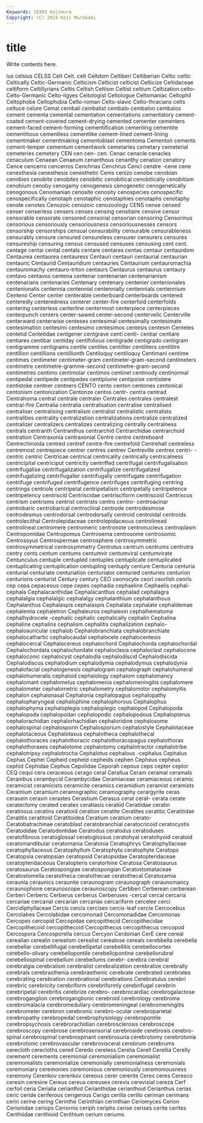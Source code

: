 ```yaml
---
Keywords: 18302 kojimura
Copyright: (C) 2024 Koji Murakami
---
```


# title

Write contents here.



ius celsius CELSS Celt Celt. celt Celtdom Celtiberi Celtiberian Celtic
celtic Celtically Celtic-Germanic Celticism Celticist celticist Celticize Celtidaceae celtiform Celtillyrians
Celtis Celtish Celtism Celtist celtium Celtization celto- Celto-Germanic Celto-ligyes Celtologist
Celtologue Celtomaniac Celtophil Celtophobe Celtophobia Celto-roman Celto-slavic Celto-thracians celts celtuce
celure Cemal cembali cembalist cembalo cembalon cembalos cement cementa cemental
cementation cementations cementatory cement-coated cement-covered cement-drying cemented cementer cementers cement-faced
cement-forming cementification cementing cementite cementitious cementless cementlike cement-lined cement-lining cementmaker
cementmaking cementoblast cementoma Cementon cements cement-temper cementum cementwork cemetaries cemetary
cemeterial cemeteries cemetery CEN cen cen- cen. Cenac cenacle cenacles
cenaculum Cenaean Cenaeum cenanthous cenanthy cenation cenatory Cence cencerro cencerros
Cenchrias Cenchrus Cenci cendre -cene cene cenesthesia cenesthesis cenesthetic Cenis
cenizo cenobe cenobian cenobies cenobite cenobites cenobitic cenobitical cenobitically cenobitism
cenobium cenoby cenogamy cenogenesis cenogenetic cenogenetically cenogonous Cenomanian cenosite cenosity
cenospecies cenospecific cenospecifically cenotaph cenotaphic cenotaphies cenotaphs cenotaphy cenote cenotes
Cenozoic cenozoic cenozoology CENS cense censed censer censerless censers censes
censing censitaire censive censor censorable censorate censored censorial censorian censoring
Censorinus censorious censoriously censoriousness censoriousnesses censors censorship censorships censual censurability
censurable censurableness censurably censure censured censureless censurer censurers censures censureship
censuring census censused censuses censusing cent cent. centage centai cental
centals centare centares centas centaur centaurdom Centaurea centaurea centauress Centauri
centauri centaurial centaurian centauric Centaurid Centauridium centauries Centaurium centauromachia centauromachy
centauro-triton centaurs Centaurus centaurus centaury centavo centavos centena centenar centenarian
centenarianism centenarians centenaries Centenary centenary centenier centenionales centenionalis centennia centennial
centennially centennials centennium Centeno Center center centerable centerboard centerboards centered
centeredly centeredness centerer center-fire centerfold centerfolds centering centerless centerline centermost
centerpiece centerpieces centerpunch centers center-sawed center-second centervelic Centerville centerward centerwise
centeses centesimal centesimally centesimate centesimation centesimi centesimo centesimos centesis centesm
Centetes centetid Centetidae centgener centgrave centi centi- centiar centiare centiares
centibar centiday centifolious centigrade centigrado centigram centigramme centigrams centile centiles
centiliter centiliters centilitre centillion centillions centillionth Centiloquy centiloquy Centimani centime
centimes centimeter centimeter-gram centimeter-gram-second centimeters centimetre centimetre-gramme-second centimetre-gram-second centimetres centimo
centimolar centimos centinel centinody centinormal centipedal centipede centipedes centiplume centipoise
centistere centistoke centner centners CENTO cento centon centones centonical centonism
centonization Centonze centos centr- centra centrad Centrahoma central centrale centraler
Centrales centrales centralest central-fire Centralia centralia centralisation centralise centralised centraliser
centralising centralism centralist centralistic centralists centralities centrality centralization centralizations centralize
centralized centralizer centralizers centralizes centralizing centrally centralness centrals centranth Centranthus
centrarchid Centrarchidae centrarchoid centration Centraxonia centraxonial Centre centre centreboard Centrechinoida
centred centref centre-fire centrefold Centrehall centreless centremost centrepiece centrer centres
centrev Centreville centrex centri- -centric centric Centricae centrical centricality centrically
centricalness centricipital centriciput centricity centriffed centrifugal centrifugalisation centrifugalise centrifugalization centrifugalize
centrifugalized centrifugalizing centrifugaller centrifugally centrifugate centrifugation centrifuge centrifuged centrifugence centrifuges
centrifuging centring centrings centriole centripetal centripetalism centripetally centripetence centripetency centriscid
Centriscidae centrisciform centriscoid Centriscus centrism centrisms centrist centrists centro centro-
centroacinar centrobaric centrobarical centroclinal centrode centrodesmose centrodesmus centrodorsal centrodorsally centroid
centroidal centroids centrolecithal Centrolepidaceae centrolepidaceous centrolinead centrolineal centromere centromeric centronote
centronucleus centroplasm Centropomidae Centropomus Centrosema centrosome centrosomic Centrosoyus Centrospermae centrosphere
centrosymmetric centrosymmetrical centrosymmetry Centrotus centrum centrums centrutra centry cents centum
centums centumvir centumviral centumvirate Centunculus centuple centupled centuples centuplicate centuplicated
centuplicating centuplication centupling centuply centure Centuria centuria centurial centuriate centuriation
centuriator centuried centuries centurion centurions centurist Century century CEO ceonocyte
ceorl ceorlish ceorls cep cepa cepaceous cepe cepes cephadia cephaeline
Cephaelis cephal- cephala Cephalacanthidae Cephalacanthus cephalad cephalagra cephalalgia cephalalgic cephalalgy
cephalanthium cephalanthous Cephalanthus Cephalaspis cephalaspis Cephalata cephalate cephaldemae cephalemia cephaletron
Cephaleuros cephalexin cephalhematoma cephalhydrocele -cephalic cephalic cephalically cephalin Cephalina cephaline
cephalins cephalism cephalitis cephalization cephalo- cephaloauricular cephalob Cephalobranchiata cephalobranchiate cephalocathartic
cephalocaudal cephalocele cephalocentesis cephalocercal Cephalocereus cephalochord Cephalochorda cephalochordal Cephalochordata cephalochordate
cephaloclasia cephaloclast cephalocone cephaloconic cephalocyst cephalodia cephalodiscid Cephalodiscida Cephalodiscus cephalodium
cephalodymia cephalodymus cephalodynia cephalofacial cephalogenesis cephalogram cephalograph cephalohumeral cephalohumeralis cephaloid
cephalology cephalom cephalomancy cephalomant cephalomelus cephalomenia cephalomeningitis cephalomere cephalometer cephalometric
cephalometry cephalomotor cephalomyitis cephalon cephalonasal Cephalonia cephalopagus cephalopathy cephalopharyngeal cephalophine
cephalophorous Cephalophus cephalophyma cephaloplegia cephaloplegic cephalopod Cephalopoda cephalopoda cephalopodan cephalopodic
cephalopodous Cephalopterus cephalorachidian cephalorhachidian cephaloridine cephalosome cephalospinal cephalosporin Cephalosporium cephalostyle
Cephalotaceae cephalotaceous Cephalotaxus cephalotheca cephalothecal cephalothoraces cephalothoracic cephalothoracopagus cephalothorax cephalothoraxes
cephalotome cephalotomy cephalotractor cephalotribe cephalotripsy cephalotrocha Cephalotus cephalous -cephalus Cephalus
Cephas Cephei Cepheid cepheid cepheids cephen Cepheus cepheus cephid Cephidae
Cephus Cepolidae Ceporah cepous ceps cepter ceptor CEQ cequi cera
ceraceous cerago ceral Cerallua Ceram ceramal ceramals Cerambus cerambycid Cerambycidae
Ceramiaceae ceramiaceous ceramic ceramicist ceramicists ceramicite ceramics ceramidium ceramist ceramists
Ceramium ceramium ceramographic ceramography cerargyrite ceras cerasein cerasin cerastes Cerastium
Cerasus cerat cerat- cerata cerate ceratectomy cerated cerates ceratiasis ceratiid
Ceratiidae ceratin ceratinous ceratins ceratioid ceration ceratite Ceratites ceratitic Ceratitidae
Ceratitis ceratitoid Ceratitoidea Ceratium ceratium cerato- Ceratobatrachinae ceratoblast ceratobranchial ceratocricoid
ceratocystis Ceratodidae Ceratodontidae Ceratodus ceratodus ceratoduses ceratofibrous ceratoglossal ceratoglossus ceratohyal
ceratohyoid ceratoid ceratomandibular ceratomania Ceratonia Ceratophrys Ceratophyllaceae ceratophyllaceous Ceratophyllum Ceratophyta
ceratophyte Ceratops Ceratopsia ceratopsian ceratopsid Ceratopsidae Ceratopteridaceae ceratopteridaceous Ceratopteris ceratorhine
Ceratosa Ceratosaurus ceratosaurus Ceratospongiae ceratospongian Ceratostomataceae Ceratostomella ceratotheca ceratothecae ceratothecal
Ceratozamia ceraunia ceraunics ceraunite ceraunogram ceraunograph ceraunomancy ceraunophone ceraunoscope ceraunoscopy
Cerbberi Cerberean cerberean Cerberi Cerberic Cerberus cerberus Cerberuses -cercal cercal
cercaria cercariae cercarial cercarian cercarias cercariform cercelee cerci Cercidiphyllaceae Cercis
cercis cercises cercis-leaf cercle Cercocebus Cercolabes Cercolabidae cercomonad Cercomonadidae Cercomonas
Cercopes cercopid Cercopidae cercopithecid Cercopithecidae Cercopithecoid cercopithecoid Cercopithecus cercopithecus cercopod
Cercospora Cercosporella cercus Cercyon Cerdonian CerE cere cereal cerealian cerealin
cerealism cerealist cerealose cereals cerebbella cerebella cerebellar cerebellifugal cerebellipetal cerebellitis
cerebellocortex cerebello-olivary cerebellopontile cerebellopontine cerebellorubral cerebellospinal cerebellum cerebellums cerebr- cerebra
cerebral cerebralgia cerebralism cerebralist cerebralization cerebralize cerebrally cerebrals cerebrasthenia cerebrasthenic
cerebrate cerebrated cerebrates cerebrating cerebration cerebrational cerebrations Cerebratulus cerebri cerebric
cerebricity cerebriform cerebriformly cerebrifugal cerebrin cerebripetal cerebritis cerebrize cerebro- cerebrocardiac
cerebrogalactose cerebroganglion cerebroganglionic cerebroid cerebrology cerebroma cerebromalacia cerebromedullary cerebromeningeal cerebromeningitis
cerebrometer cerebron cerebronic cerebro-ocular cerebroparietal cerebropathy cerebropedal cerebrophysiology cerebropontile cerebropsychosis
cerebrorachidian cerebrosclerosis cerebroscope cerebroscopy cerebrose cerebrosensorial cerebroside cerebrosis cerebro-spinal cerebrospinal
cerebrospinant cerebrosuria cerebrotomy cerebrotonia cerebrotonic cerebrovascular cerebrovisceral cerebrum cerebrums cerecloth
cerecloths cered Ceredo cereless Cerelia Cerell Cerellia Cerelly cerement cerements
ceremonial ceremonialism ceremonialist ceremonialists ceremonialize ceremonially ceremonialness ceremonials ceremoniary ceremonies
ceremonious ceremoniously ceremoniousness ceremony Cerenkov cerenkov cereous cerer cererite Ceres
ceres Ceresco ceresin ceresine Cereus cereus cereuses cerevis cerevisial cereza
Cerf cerfoil ceria Cerialia cerianthid Cerianthidae cerianthoid Cerianthus cerias ceric
ceride ceriferous cerigerous Cerigo cerilla cerillo ceriman cerimans cerin cerine
cering Cerinthe Cerinthian cerinthian Ceriomyces Cerion Cerionidae ceriops Ceriornis ceriph
ceriphs cerise cerises cerite cerites Cerithiidae cerithioid Cerithium cerium ceriums
